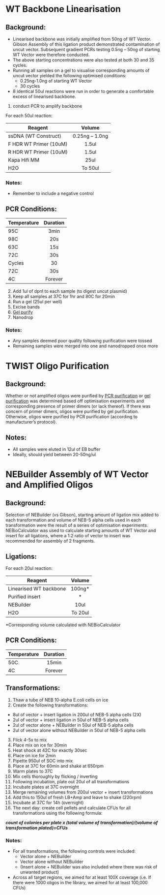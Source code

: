 # WT Backbone Linearisation 


## Background:
* Linearised backbone was initially amplified from 50ng of WT Vector. Gibson Assembly of this ligation product demonstrated contamination of uncut vector. Subsequent gradient PCRs testing 0.5ng – 50ng of starting WT Vector were therefore conducted.
* The above starting concentrations were also tested at both 30 and 35 cycles.
* Running all samples on a gel to visualise corresponding amounts of uncut vector yielded the following optimised conditions:
  * 0.25ng-1.0ng of starting WT Vector
  * 30 cycles
* 8 identical 50ul reactions were run in order to generate a comfortable excess of linearised backbone. 

1. conduct PCR to amplify backbone

For each 50ul reaction:

| Reagent        | Volume           |
| ------------- |:-------------:|
|ssDNA (WT Construct)|	0.25ng – 1.0ng|
|F HDR WT Primer (10uM)	|1.5ul|
|R HDR WT Primer (10uM)	|1.5ul|
|Kapa Hifi MM	|25ul|
|H2O| 	To 50ul| 

### Notes:
* Remember to include a negative control 


## PCR Conditions: 

| Temperature       | Duration           |
| ------------- |:-------------:|
|95C	|3min|
|98C	|20s|
|63C	|15s|
|72C |	30s|
|Cycles |	30|
|72C| 	30s|
|4C	|Forever| 

2. Add 1ul of dpnI to each sample (to digest uncut plasmid)
3. Keep all samples at 37C for 1hr and 80C for 20min
4. Run a gel (25ul per well)
5. Excise bands
6. [Gel purify](https://github.com/vb9Sanger/5-UTR-SGE/blob/main/WetLab_Protocols/gel_purification.md)
7. Nanodrop

### Notes: 
* Any samples deemed poor quality following purification were tossed
* Remaining samples were merged into one and nanodropped once more 
 
# TWIST Oligo Purification 

## Background:
Whether or not amplified oligos were purified by [PCR purification](https://github.com/vb9Sanger/5-UTR-SGE/blob/main/WetLab_Protocols/PCR_purification.md) or [gel purification](https://github.com/vb9Sanger/5-UTR-SGE/blob/main/WetLab_Protocols/gel_purification.md) was determined based off optimisation experiments and corresponding presence of primer dimers (or lack thereof). If there was concern of primer dimers, oligos were purified by gel purification. Otherwise, oligos were purified by PCR purification (according to manufacturer’s protocol).

## Notes:
* All samples were eluted in 12ul of EB buffer
* Ideally, should yield between 20-50ng/ul

# NEBuilder Assembly of WT Vector and Amplified Oligos 	

## Background:
Selection of NEBuilder (vs Gibson), starting amount of ligation mix added to each transformation and volume of NEB-5 alpha cells used in each transformation were the result of a series of optimisation experiments. 
	NEBioCalculator was used to calculate starting amounts of WT Vector and insert for all ligations, where a 1:2 ratio of vector to insert was recommended for assembly of 2 fragments.

## Ligations:

For each 20ul reaction:

| Reagent        | Volume           |
| ------------- |:-------------:|
|Linearised WT backbone	|100ng*|
|Purified insert |	*|
|NEBuilder |	10ul|
|H2O| 	To 20ul| 
*Corresponding volume calculated with NEBioCalculator 

## PCR Conditions: 

| Temperature       | Duration           |
| ------------- |:-------------:|
|50C	|15min|
|4C	|Forever |


## Transformations:

1. Thaw a tube of NEB 10-alpha E.coli cells on ice
2. Create the following transformations:
* 8ul of vector + insert ligation in 200ul of NEB-5 alpha cells (2X)
* 2ul of vector + insert ligation in 50ul of NEB-5 alpha cells
* 2ul of vector alone + NEBuilder in 50ul of NEB-5 alpha cells
* 2ul of vector alone without NEBuilder in 50ul of NEB-5 alpha cells
3. Flick 4-5x to mix
4. Place mix on ice for 30min
5. Heat shock at 42C for exactly 30sec
6. Place on ice for 2min
7. Pipette 950ul of SOC into mix
8. Place at 37C for 60min and shake at 650rpm
9. Warm plates to 37C
10. Mix cells thoroughly by flicking / inverting
11. Following incubation, plate out 20ul of all transformations
12. Incubate plates at 37C overnight
13. Merge remaining volumes from 200ul vector + insert transformations
14. Add this to 150ul of fresh LB+Amp and leave to shake (220rpm)
15. Incubate at 37C for 14h (overnight)
16. The next day: create cell pellets and calculate CFUs for all transformations using the following formula:

***count of colonies per plate x  (total volume of transformation)/(volume of transformation plated)=CFUs***
	
 ### Notes:
* For all transformations, the following controls were included:
  * Vector alone + NEBuilder
  * Vector alone without NEBuilder
  * (Insert alone + NEBuilder was also included where there was risk of unwanted product)
* Across all target regions, we aimed for at least 100X coverage (i.e. If there were 1000 oligos in the library, we aimed for at least 100,000 CFUs)



